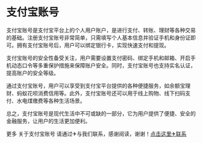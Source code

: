 # 支付宝账号

支付宝账号是支付宝平台上的个人用户账户，是进行支付、转账、理财等各种交易的基础。注册支付宝账号非常简单，只需填写个人基本信息并验证手机和身份证即可。拥有支付宝账号后，用户可以绑定银行卡，实现快速支付和提现。

支付宝账号的安全性备受关注，用户需要设置支付密码、绑定手机和邮箱、开启手机动态口令等多重保护措施来保障账户安全。同时，支付宝账号也支持实名认证，提高账户的安全等级。

通过支付宝账号，用户可以享受到支付宝平台提供的各种便捷服务，如余额宝理财、蚂蚁花呗消费信用等。此外，支付宝账号还可以用于线上购物、线下扫码支付、水电煤缴费等各种生活场景。

总之，支付宝账号是现代生活中不可或缺的一部分，它为用户提供了便捷、安全的金融服务，让用户的生活更加便利。

更多 关于支付宝账号 请通过✈与我们联系，感谢阅读，谢谢！[点击这里✈联系](https://t.me/lm999bot)